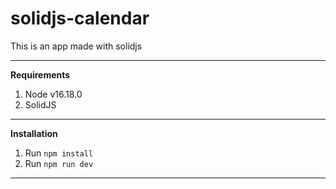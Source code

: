 # solidjs-calendar
This is an app made with solidjs

------------------------------

<b>Requirements</b>
1) Node v16.18.0
2) SolidJS

------------------------------

<b>Installation</b>

1) Run `npm install`
2) Run `npm run dev`

------------------------------
